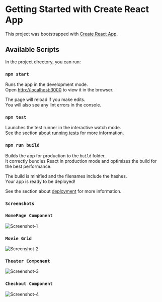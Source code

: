 # Getting Started with Create React App

This project was bootstrapped with [Create React App](https://github.com/facebook/create-react-app).

## Available Scripts

In the project directory, you can run:

### `npm start`

Runs the app in the development mode.\
Open [http://localhost:3000](http://localhost:3000) to view it in the browser.

The page will reload if you make edits.\
You will also see any lint errors in the console.

### `npm test`

Launches the test runner in the interactive watch mode.\
See the section about [running tests](https://facebook.github.io/create-react-app/docs/running-tests) for more information.

### `npm run build`

Builds the app for production to the `build` folder.\
It correctly bundles React in production mode and optimizes the build for the best performance.

The build is minified and the filenames include the hashes.\
Your app is ready to be deployed!

See the section about [deployment](https://facebook.github.io/create-react-app/docs/deployment) for more information.

### `Screenshots`

### `HomePage Component`
![Screenshot-1](https://user-images.githubusercontent.com/4612047/155384748-08ae0823-aa2d-46cc-90fb-c1f2c649e864.PNG)

### `Movie Grid`
![Screenshot-2](https://user-images.githubusercontent.com/4612047/155384728-17f37d89-36e4-4c34-ad42-f373520d022a.PNG)

### `Theater Component`
![Screenshot-3](https://user-images.githubusercontent.com/4612047/155384740-c8283df7-1b50-4c9b-b0b1-58846ea77a34.PNG)

### `Checkout Component`
![Screenshot-4](https://user-images.githubusercontent.com/4612047/155384743-b891b647-c034-4c8d-b968-35939257628f.PNG)
